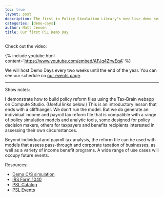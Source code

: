 ```yaml
---
toc: true
layout: post
description: The first in Policy Simulation Library's new live demo series describes specifying tax reforms.
categories: [demo-days]
author: Matt Jensen
title: Our first PSL Demo Day
---
```


Check out the video:

{% include youtube.html content='https://www.youtube.com/embed/AFJq4ZrwEqA' %}

We will host Demo Days every two weeks until the end of the year.
You can see our schedule on [our events page](https://www.pslmodels.org/events.html).

------

Show notes: 

I demonstrate how to build policy reform files using the Tax-Brain webapp on Compute Studio.
(Useful links below.)
This is an introductory lesson that ends with a cliffhanger.
We don't run the model.
But we do generate an individual income and payroll tax reform file that is compatible with a range of policy simulation models and analytic tools, some designed for policy decision makers, others for taxpayers and benefits recipients interested in assessing their own circumstances. 

Beyond individual and payroll tax analysis, the reform file can be used with models that assess pass-through and corporate taxation of businesses, as well as a variety of income benefit programs.
A wide range of use cases will occupy future events.

Resources: 

* [Demo C/S simulation](https://https://compute.studio/PSLmodels/Tax-Brain/48422/)
* [IRS Form 1040](https://https://www.irs.gov/pub/irs-pdf/f1040.pdf)
* [PSL Catalog](https://https://www.pslmodels.org/Catalog/index.html)
* [PSL Events](https://https://www.pslmodels.org/events.html)
